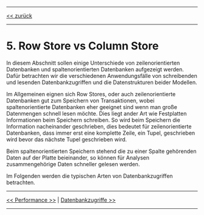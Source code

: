 ***

[<< zurück](02_toc.md)

***

# 5. Row Store vs Column Store

In diesem Abschnitt sollen einige Unterschiede von zeilenorientierten Datenbanken und spaltenorientierten Datenbanken
aufgezeigt werden. Dafür betrachten wir die verschiedenen Anwendungsfälle von schreibenden und lesenden Datenbankzugriffen und die Datenstrukturen beider Modellen.

Im Allgemeinen eignen sich Row Stores, oder auch zeilenorientierte Datenbanken gut zum Speichern von Transaktionen, wobei spaltenorientierte Datenbanken eher geeignet sind wenn man große Datenmengen schnell lesen möchte. Dies liegt ander Art wie Festplatten Informationen beim Speichern schreiben. So wird beim  Speichern die Information nacheinander geschrieben, dies bedeutet für zeilenorientierte Datenbanken, dass  immer erst eine komplette Zeile, ein Tupel, geschrieben wird bevor das nächste Tupel geschrieben wird.
 
Beim spaltenorientierten Speichern stehend die zu einer Spalte gehörenden Daten auf der Platte beieinander, so können für Analysen zusammengehörige Daten schneller
gelesen werden.

Im Folgenden werden die typischen Arten von Datenbankzugriffen betrachten.


***

[<< Performance >>](06-5_performance.md) | [Datenbankzugriffe >>](07-2_db-access.md)

***